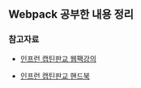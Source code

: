 ## Webpack 공부한 내용 정리

### 참고자료

- [인프런 캡틴판교 웹팩강의](https://www.inflearn.com/course/%ED%94%84%EB%9F%B0%ED%8A%B8%EC%97%94%EB%93%9C-%EC%9B%B9%ED%8C%A9/dashboard)

- [인프런 캡틴판교 핸드북](https://joshua1988.github.io/webpack-guide/)
